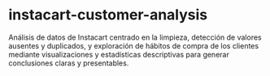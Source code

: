 # instacart-customer-analysis
Análisis de datos de Instacart centrado en la limpieza, detección de valores ausentes y duplicados, y exploración de hábitos de compra de los clientes mediante visualizaciones y estadísticas descriptivas para generar conclusiones claras y presentables.
